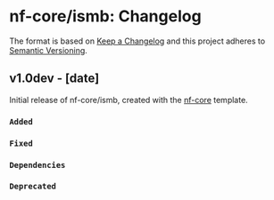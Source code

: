 # nf-core/ismb: Changelog

The format is based on [Keep a Changelog](https://keepachangelog.com/en/1.0.0/)
and this project adheres to [Semantic Versioning](https://semver.org/spec/v2.0.0.html).

## v1.0dev - [date]

Initial release of nf-core/ismb, created with the [nf-core](https://nf-co.re/) template.

### `Added`

### `Fixed`

### `Dependencies`

### `Deprecated`
